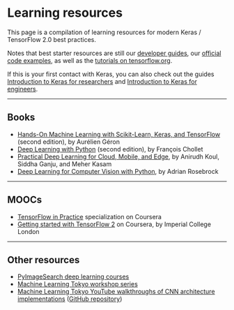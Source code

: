 # Learning resources

This page is a compilation of learning resources for modern Keras / TensorFlow 2.0 best practices.

Notes that best starter resources are still our [developer guides](/guides/), our [official code examples](/examples/),
as well as the [tutorials on tensorflow.org](https://www.tensorflow.org/tutorials).

If this is your first contact with Keras, you can also check out the guides
[Introduction to Keras for researchers](/getting_started/intro_to_keras_for_researchers/) and
[Introduction to Keras for engineers](/getting_started/intro_to_keras_for_engineers/).

---

## Books

- [Hands-On Machine Learning with Scikit-Learn, Keras, and TensorFlow](https://www.oreilly.com/library/view/hands-on-machine-learning/9781492032632/) (second edition), by Aurélien Géron
- [Deep Learning with Python](https://www.manning.com/books/deep-learning-with-python-second-edition) (second edition), by François Chollet
- [Practical Deep Learning for Cloud, Mobile, and Edge](https://www.oreilly.com/library/view/practical-deep-learning/9781492034858/), by Anirudh Koul, Siddha Ganju, and Meher Kasam
- [Deep Learning for Computer Vision with Python](https://www.pyimagesearch.com/deep-learning-computer-vision-python-book/), by Adrian Rosebrock

---

## MOOCs

- [TensorFlow in Practice](https://www.coursera.org/specializations/tensorflow-in-practice) specialization on Coursera
- [Getting started with TensorFlow 2](https://www.coursera.org/learn/getting-started-with-tensor-flow2) on Coursera, by Imperial College London

---

## Other resources

- [PyImageSearch deep learning courses](https://www.pyimagesearch.com/category/deep-learning/)
- [Machine Learning Tokyo workshop series](https://github.com/Machine-Learning-Tokyo/DL-workshop-series)
- [Machine Learning Tokyo YouTube walkthroughs of CNN architecture implementations](https://www.youtube.com/MLTOKYO) ([GitHub repository](https://github.com/Machine-Learning-Tokyo/CNN-Architectures))
